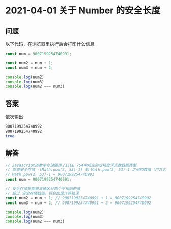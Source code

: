 # 2021-04-01 关于 Number 的安全长度

## 问题

以下代码，在浏览器里执行后会打印什么信息

```js
const num = 9007199254740991;

const num2 = num + 1;
const num3 = num + 2;

console.log(num2)
console.log(num3)
console.log(num2 === num3)

```

## 答案

依次输出

```sh
9007199254740992
9007199254740992
true
```

## 解答

```js
// Javascript的数字存储使用了IEEE 754中规定的双精度浮点数数据类型
// 能够安全存储 -(Math.pow(2, 53)-1) 到 Math.pow(2, 53)-1 之间的数值（包含边界值）
// Math.pow(2, 53)-1 = 9007199254740991
const num = 9007199254740991;

// 安全存储是能够准确区分两个不相同的值
// 超过 安全存储数值，将会出现计算错误
const num2 = num + 1; // 9007199254740991 + 1 = 9007199254740992
const num3 = num + 2; // 9007199254740991 + 2 = 9007199254740992

console.log(num2)
console.log(num3)
console.log(num2 === num3)
```